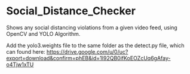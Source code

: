 # Social_Distance_Checker
Shows any social distancing violations from a given video feed, using OpenCV and YOLO Algorithm.

Add the yolo3.weights file to the same folder as the detect.py file,
which can found here: https://drive.google.com/u/0/uc?export=download&confirm=phEB&id=1I92QB0ifKoEOZcUq6gAfay-o4Tjw1xTU
